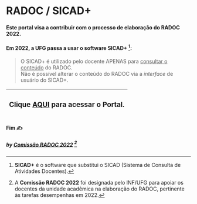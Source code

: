 # RADOC / SICAD+

#### Este portal visa a contribuir com o processo de elaboração do RADOC 2022.

#### Em 2022, a UFG passa a usar o software **SICAD+** [^1]:
> O SICAD+ é utilizado pelo docente APENAS para <ins>consultar o conteúdo</ins> do RADOC.<br>Não é possível alterar o conteúdo do RADOC via a _interface_ de usuário do SICAD+.

|<H3>Clique [AQUI](./doc/painel.md#painel-visão-geral/) para acessar o Portal.</H3>|
|-|

[^1]: **SICAD+** é o software que substitui o SICAD (Sistema de Consulta de Atividades Docentes).
[^2]: A **Comissão RADOC 2022** foi designada pelo INF/UFG para apoiar os docentes da unidade acadêmica na elaboração do RADOC, pertinente às tarefas desempenhas em 2022.

#### Fim &#9997;
##### by [Comissão RADOC 2022](./doc/x-index.md#comissão-radoc-2022) [^2]
